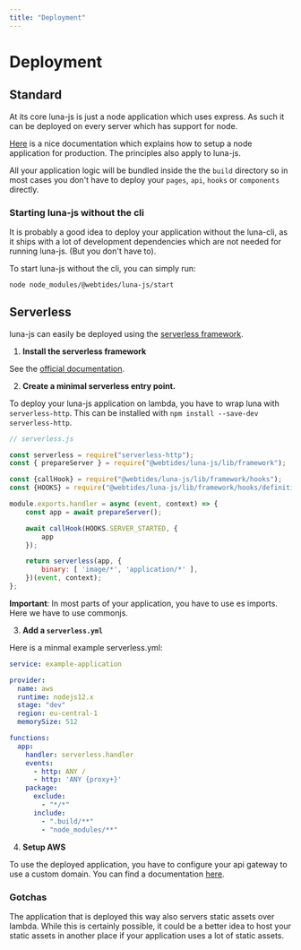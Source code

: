 ```yaml
---
title: "Deployment"
---
```


# Deployment

## Standard

At its core luna-js is just a node application which uses express. As such
it can be deployed on every server which has support for node.

[Here](https://www.digitalocean.com/community/tutorials/how-to-set-up-a-node-js-application-for-production-on-ubuntu-16-04) is
a nice documentation which explains how to setup a node application for production. The principles
also apply to luna-js.

All your application logic will be bundled inside the the `build` directory so in most cases
you don't have to deploy your `pages`, `api`, `hooks` or `components` directly.

### Starting luna-js without the cli

It is probably a good idea to deploy your application without the luna-cli, as it ships with
a lot of development dependencies which are not needed for running luna-js. (But you don't have to).

To start luna-js without the cli, you can simply run:

`node node_modules/@webtides/luna-js/start`


## Serverless

luna-js can easily be deployed using the [serverless framework](https://www.serverless.com/).

1. **Install the serverless framework**

See the [official documentation](https://www.serverless.com/framework/docs/).


2. **Create a minimal serverless entry point.**

To deploy your luna-js application on lambda, you have to wrap luna with
`serverless-http`. This can be installed with `npm install --save-dev serverless-http`.

```js
// serverless.js

const serverless = require("serverless-http");
const { prepareServer } = require("@webtides/luna-js/lib/framework");

const {callHook} = require("@webtides/luna-js/lib/framework/hooks");
const {HOOKS} = require("@webtides/luna-js/lib/framework/hooks/definitions");

module.exports.handler = async (event, context) => {
    const app = await prepareServer();

    await callHook(HOOKS.SERVER_STARTED, {
        app
    });

    return serverless(app, {
        binary: [ 'image/*', 'application/*' ],
    })(event, context);
};


```

**Important**: In most parts of your application, you have to use es imports. Here we have to
use commonjs.

3. **Add a `serverless.yml`**

Here is a minmal example serverless.yml:
```yml
service: example-application

provider:
  name: aws
  runtime: nodejs12.x
  stage: "dev"
  region: eu-central-1
  memorySize: 512

functions:
  app:
    handler: serverless.handler
    events:
      - http: ANY /
      - http: 'ANY {proxy+}'
    package:
      exclude:
        - "*/*"
      include:
        - ".build/**"
        - "node_modules/**"
```

4. **Setup AWS**

To use the deployed application, you have to configure your api gateway to use
a custom domain. You can find a documentation [here](https://docs.aws.amazon.com/apigateway/latest/developerguide/how-to-custom-domains.html).

### Gotchas

The application that is deployed this way also servers static assets over lambda. While
this is certainly possible, it could be a better idea to host your static assets in another place if
your application uses a lot of static assets.
